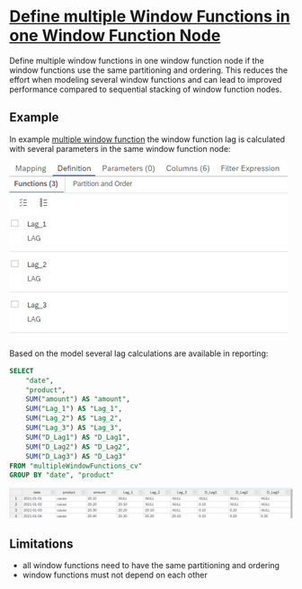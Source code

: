 # [Define multiple Window Functions in one Window Function Node](https://help.sap.com/docs/hana-cloud-database/sap-hana-cloud-sap-hana-database-modeling-guide-for-sap-business-application-studio/create-window-function-nodes)

Define multiple window functions in one window function node if the window functions use the same partitioning and ordering. This reduces the effort when modeling several window functions and can lead to improved performance compared to sequential stacking of window function nodes.


## Example

In example [multiple window function](./multipleWindowFunctions_cv.hdbcalculationview) the window function lag is calculated with several parameters in the same window function node:

![window function example](./screenshots/windowFunction.png)

Based on the model several lag calculations are available in reporting:


```SQL
SELECT 
	"date",
	"product",
	SUM("amount") AS "amount",
	SUM("Lag_1") AS "Lag_1",
	SUM("Lag_2") AS "Lag_2",
	SUM("Lag_3") AS "Lag_3",
	SUM("D_Lag1") AS "D_Lag1",
	SUM("D_Lag2") AS "D_Lag2",
	SUM("D_Lag3") AS "D_Lag3"
FROM "multipleWindowFunctions_cv"
GROUP BY "date", "product"
```

![result multiple window functions](./screenshots/resultMultipleWindowFunction.png)

## Limitations
- all window functions need to have the same partitioning and ordering
- window functions must not depend on each other



